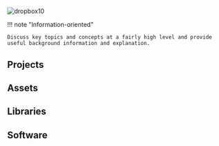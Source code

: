 #

![dropbox10](https://user-images.githubusercontent.com/2152766/27328903-a5168fc0-55ab-11e7-96f3-04e573ac6d10.png)

!!! note "Information-oriented"
	
	Discuss key topics and concepts at a fairly high level and provide useful background information and explanation.

## Projects

## Assets

## Libraries

## Software
